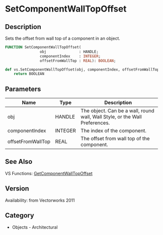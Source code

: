 # SetComponentWallTopOffset

## Description
Sets the offset from wall top of a component in an object.

```pascal
FUNCTION SetComponentWallTopOffset(
				obj               : HANDLE;
				componentIndex    : INTEGER;
				offsetFromWallTop : REAL): BOOLEAN;
```

```python
def vs.SetComponentWallTopOffset(obj, componentIndex, offsetFromWallTop):
    return BOOLEAN
```

## Parameters
|Name|Type|Description|
|---|---|---|
|obj|HANDLE|The object. Can be a wall, round wall, Wall Style, or the Wall Preferences.|
|componentIndex|INTEGER|The index of the component.|
|offsetFromWallTop|REAL|The offset from wall top of the component.|

## See Also
VS Functions:
[GetComponentWallTopOffset](GetComponentWallTopOffset.md)

## Version
Availability: from Vectorworks 2011

## Category
* Objects - Architectural

